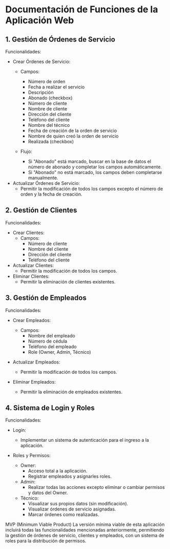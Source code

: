 # Documentación de Funciones de la Aplicación Web


## 1. Gestión de Órdenes de Servicio

Funcionalidades:
- Crear Órdenes de Servicio:
  - Campos:
    - Número de orden
    - Fecha a realizar el servicio
    - Descripción
    - Abonado (checkbox)
    - Número de cliente
    - Nombre de cliente
    - Dirección del cliente
    - Teléfono del cliente
    - Nombre del técnico
    - Fecha de creación de la orden de servicio
    - Nombre de quien creó la orden de servicio
    - Realizada (checkbox)

  - Flujo:
    - Si "Abonado" está marcado, buscar en la base de datos el número de abonado y completar los campos automáticamente.
    - Si "Abonado" no está marcado, los campos deben completarse manualmente.
- Actualizar Órdenes de Servicio:
  - Permitir la modificación de todos los campos excepto el número de orden y la fecha de creación.


## 2. Gestión de Clientes

Funcionalidades:
- Crear Clientes:
  - Campos:
    - Número de cliente
    - Nombre del cliente
    - Dirección del cliente
    - Teléfono del cliente
- Actualizar Clientes:
  - Permitir la modificación de todos los campos.
- Eliminar Clientes:
  - Permitir la eliminación de clientes existentes.


## 3. Gestión de Empleados

Funcionalidades:
- Crear Empleados:
  - Campos:
    - Nombre del empleado
    - Número de cédula
    - Teléfono del empleado
    - Role (Owner, Admin, Técnico)

- Actualizar Empleados:
  - Permitir la modificación de todos los campos.

- Eliminar Empleados:
  - Permitir la eliminación de empleados existentes.


## 4. Sistema de Login y Roles

Funcionalidades:
- Login:
  - Implementar un sistema de autenticación para el ingreso a la aplicación.

- Roles y Permisos:
  - Owner:
    - Acceso total a la aplicación.
    - Registrar empleados y asignarles roles.
  - Admin:
    - Realizar todas las acciones excepto eliminar o cambiar permisos y datos del Owner.
  - Técnico:
    - Visualizar sus propios datos (sin modificación).
    - Visualizar órdenes de servicio asignadas.
    - Marcar órdenes como realizadas.


MVP (Minimum Viable Product)
La versión mínima viable de esta aplicación incluirá todas las funcionalidades mencionadas anteriormente, permitiendo la gestión de órdenes de servicio, clientes y empleados, con un sistema de roles para la distribución de permisos.
